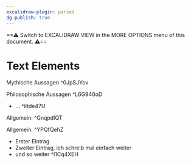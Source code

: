 ```yaml
---
excalidraw-plugin: parsed
dg-publish: true
---
```

==⚠  Switch to EXCALIDRAW VIEW in the MORE OPTIONS menu of this document. ⚠==


# Text Elements
Mythische Aussagen ^0JpSJYov

Philosophische Aussagen ^L6G940oD

- ... ^iItde47U

Allgemein: ^GnqpdIQT

Allgemein: ^YPQfQehZ

- Erster Eintrag
- Zweiter Eintrag, ich schreib mal 
  einfach weiter
- und so weiter ^I1Cq4XEH

